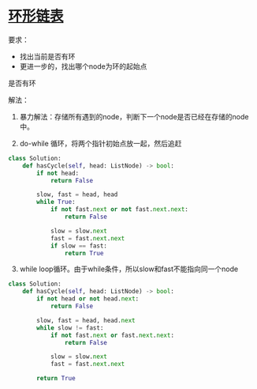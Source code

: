 # [环形链表](https://leetcode-cn.com/problems/linked-list-cycle/)

要求：

* 找出当前是否有环
* 更进一步的，找出哪个node为环的起始点

是否有环

解法：

1. 暴力解法：存储所有遇到的node，判断下一个node是否已经在存储的node中。

2. do-while 循环，将两个指针初始点放一起，然后追赶
```python
class Solution:
    def hasCycle(self, head: ListNode) -> bool:
        if not head:
            return False

        slow, fast = head, head
        while True:
            if not fast.next or not fast.next.next:
                return False

            slow = slow.next
            fast = fast.next.next
            if slow == fast:
                return True
```

3. while loop循环。由于while条件，所以slow和fast不能指向同一个node
```python
class Solution:
    def hasCycle(self, head: ListNode) -> bool:
        if not head or not head.next:
            return False

        slow, fast = head, head.next
        while slow != fast:
            if not fast.next or fast.next.next:
                return False

            slow = slow.next
            fast = fast.next.next

        return True
```
